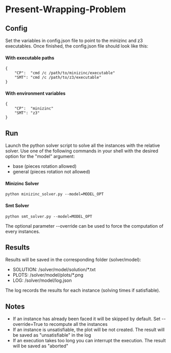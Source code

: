 # Present-Wrapping-Problem
 
## Config

Set the variables in config.json file to point to the minizinc and z3 executables.
Once finished, the config.json file should look like this:

#### With executable paths
```
{
    "CP":  "cmd /c /path/to/minizinc/executable"
    "SMT": "cmd /c /path/to/z3/executable"
}
```
#### With environment variables
```
{
    "CP":  "minizinc"
    "SMT": "z3"
}
```

## Run

Launch the python solver script to solve all the instances with the relative solver.
Use one of the following commands in your shell with the desired option for the "model" argument:
 - base (pieces rotation allowed)
 - general (pieces rotation not allowed)

#### Minizinc Solver
```
python minizinc_solver.py --model=MODEL_OPT
```
#### Smt Solver
```
python smt_solver.py --model=MODEL_OPT
```

The optional parameter --override can be used to force the computation of every instances.

## Results

Results will be saved in the corresponding folder (solver/model):
 - SOLUTION: /solver/model/solution/\*.txt
 - PLOTS: /solver/model/plots/\*.png
 - LOG: /solver/model/log.json

The log records the results for each instance (solving times if satisfiable). 

## Notes

- If an instance has already been faced it will be skipped by default. Set --override=True to recompute all the instances
- If an instance is unsatisfiable, the plot will be not created. The result will be saved as "unsatisfiable" in the log
- If an execution takes too long you can interrupt the execution. The result will be saved as "aborted"
